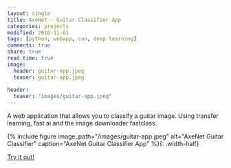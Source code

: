 ```yaml
---
layout: single
title: AxeNet - Guitar Classifier App
categories: projects
modified: 2018-11-01
tags: [python, webapp, cnn, deep learning]
comments: true
share: true
read_time: true
image:
  header: guitar-app.jpeg
  teaser: guitar-app.jpeg
  
header:
  teaser: "images/guitar-app.jpeg"
---
```


A web application that allows you to classify a guitar image. Using transfer learning, fast.ai and the image downloader fastclass.

{%
include figure 
image_path="/images/guitar-app.jpeg" 
alt="AxeNet Guitar Classifier" 
caption="AxeNet Guitar Classifier App"
%}{: .width-half}

<a href="http://guitars.cwerner.ai">Try it out!</a>